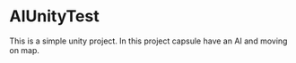 # AIUnityTest
This is a simple unity project. In this project capsule have an AI and moving on map.
